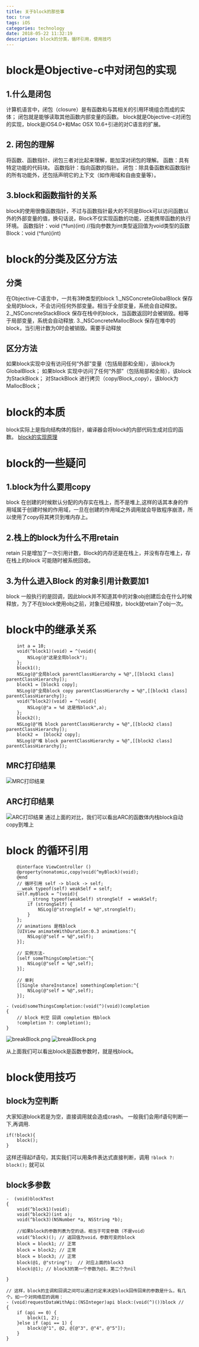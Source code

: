 ```yaml
---
title: 关于block的那些事
toc: true
tags: iOS
categories: technology
date: 2018-05-22 11:32:19
description: block的分类，循环引用，使用技巧
---
```

<script>
(function(){
    var bp = document.createElement('script');
    var curProtocol = window.location.protocol.split(':')[0];
    if (curProtocol === 'https') {
        bp.src = 'https://zz.bdstatic.com/linksubmit/push.js';        
    }
    else {
        bp.src = 'http://push.zhanzhang.baidu.com/push.js';
    }
    var s = document.getElementsByTagName("script")[0];
    s.parentNode.insertBefore(bp, s);
})();
</script>
# block是Objective-c中对闭包的实现
## 1.什么是闭包
计算机语言中，闭包（closure）是有函数和与其相关的引用环境组合而成的实体；
闭包就是能够读取其他函数内部变量的函数。
block就是Objective-c对闭包的实现，block是iOS4.0+和Mac OSX 10.6+引进的对C语言的扩展。
## 2. 闭包的理解
将函数、函数指针、闭包三者对比起来理解，能加深对闭包的理解。
函数：具有特定功能的代码块。
函数指针：指向函数的指针。
闭包：除具备函数和函数指针的所有功能外，还包括声明它的上下文（如作用域和自由变量等）。
## 3.block和函数指针的关系
block的使用很像函数指针，不过与函数指针最大的不同是Block可以访问函数以外的外部变量的值，换句话说，Block不仅实现函数的功能，还能携带函数的执行环境。
函数指针：void (*fun)(int) //指向参数为int类型返回值为void类型的函数
Block：void (\^fun)(int)
# block的分类及区分方法
## 分类
在Objective-C语言中，一共有3种类型的block
1._NSConcreteGlobalBlock 保存全局的block，不会访问任何外部变量。相当于全部变量，系统会自动释放。
2._NSConcreteStackBlock 保存在栈中的block，当函数返回时会被销毁。相等于局部变量，系统会自动释放.
3._NSConcreteMallocBlock 保存在堆中的block，当引用计数为0时会被销毁。需要手动释放

## 区分方法
如果block实现中没有访问任何“外部”变量（包括局部和全局），该block为GlobalBlock；
如果block 实现中访问了任何“外部”（包括局部和全局），该block 为StackBlock；
对StackBlock 进行拷贝（copy/Block_copy），该block为MallocBlock；
# block的本质
block实际上是指向结构体的指针，编译器会将block的内部代码生成对应的函数。
[block的实现原理](https://www.cnblogs.com/yoon/p/4953618.html)
# block的一些疑问
## 1.block为什么要用copy
block 在创建的时候默认分配的内存实在栈上，而不是堆上,这样的话其本身的作用域属于创建时候的作用域，一旦在创建的作用域之外调用就会导致程序崩溃，所以使用了copy将其拷贝到堆内存上。
## 2.栈上的block为什么不用retain
retain 只是增加了一次引用计数，Block的内存还是在栈上，并没有存在堆上，存在栈上的block 可能随时被系统回收。
## 3.为什么进入Block 的对象引用计数要加1
block 一般执行的是回调，因此block并不知道其中的对象obj创建后会在什么时候释放，为了不在block使用obj之前，对象已经释放，block就retain了obj一次。
# block中的继承关系
``` objc
    int a = 10;
    void(^block1)(void) = ^(void){
        NSLog(@"这是全局block");
    };
    block1();
    NSLog(@"全局block parentClassHierarchy = %@",[[block1 class] parentClassHierarchy]);
    block1 = [block1 copy];
    NSLog(@"全局block copy parentClassHierarchy = %@",[[block1 class] parentClassHierarchy]);
    void(^block2)(void) = ^(void){
        NSLog(@"a = %d 这是栈block",a);
    };
    block2();
    NSLog(@"栈 block parentClassHierarchy = %@",[[block2 class] parentClassHierarchy]);
    block2 =  [block2 copy];
    NSLog(@"堆 block parentClassHierarchy = %@",[[block2 class] parentClassHierarchy]);
```
## MRC打印结果
![MRC打印结果](/images/MRCBlock_ParentClassHierarchy.png )

## ARC打印结果
![ARC打印结果](/images/ARCBlock_ParentClassHierarchy.png)
通过上面的对比，我们可以看出ARC的函数体内栈block自动copy到堆上
# block 的循环引用

``` objc
    @interface ViewController ()
    @property(nonatomic,copy)void(^myBlock)(void);
    @end
    // 循环引用 self -> block -> self;
    __weak typeof(self) weakSelf = self;
    self.myBlock = ^(void){
        __strong typeof(weakSelf) strongSelf  = weakSelf;
        if (strongSelf) {
            NSLog(@"strongSelf = %@",strongSelf);
        }
    };
    // animations 是栈block
    [UIView animateWithDuration:0.3 animations:^{
        NSLog(@"self = %@",self);
    }];
    
    // 实例方法-
    [self someThingsCompletion:^{
        NSLog(@"self = %@",self);
    }];

    // 单利 
    [[Single shareInstance] somethingCompletion:^{
        NSLog(@"self = %@",self);
    }];

- (void)someThingsCompletion:(void(^)(void))completion
{
    // block 判空 回调 completion 栈block
    !completion ?: completion(); 
}
```
![breakBlock.png](/images/breakBlock.png)
![breakBlock.png](/images/functionBlock.png)

从上面我们可以看出block是函数参数时，就是栈block。
# block使用技巧
## block为空判断
大家知道block若是为空，直接调用就会造成crash。
一般我们会用if语句判断一下,再调用.

``` objc
if(!block){
    block();
}
```
这样还得起if语句，其实我们可以用条件表达式直接判断，调用
`!block ?: block();` 就可以

## block多参数

``` objc
-  (void)blockTest
{
    void(^block1)(void);
    void(^block2)(int a);
    void(^block3)(NSNumber *a, NSString *b);

    //如果block的参数列表为空的话，相当于可变参数（不是void）
    void(^block)(); // 返回值为void，参数可变的block
    block = block1; // 正常
    block = block2; // 正常
    block = block3; // 正常
    block(@1, @"string");  // 对应上面的block3
    block(@1); // block3的第一个参数为@1，第二个为nil

}

// 这样，block的主调和回调之间可以通过约定来决定block回传回来的参数是什么，有几个。如一个对网络层的调用：
- (void)requestDataWithApi:(NSInteger)api block:(void(^)())block //
{
    if (api == 0) {
        block(1, 2);
    }else if (api == 1) {
        block(@"1", @2, @[@"3", @"4", @"5"]);
    }
}
```













